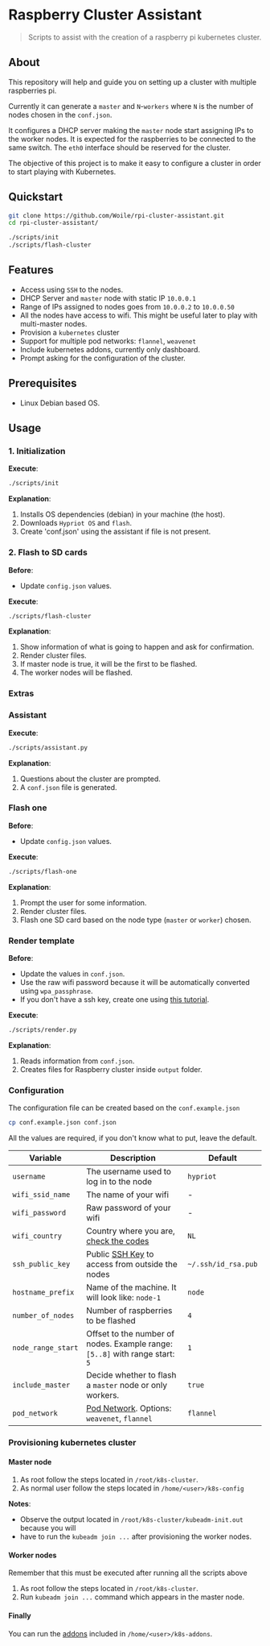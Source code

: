 # Raspberry Cluster Assistant

> Scripts to assist with the creation of a raspberry pi kubernetes cluster.

## About

This repository will help and guide you on setting up a cluster with multiple raspberries pi.

Currently it can generate a `master` and `N`-`workers` where `N` is the number of
nodes chosen in the `conf.json`.

It configures a DHCP server making the `master` node start assigning IPs to the worker nodes.
It is expected for the raspberries to be connected to the same switch.
The `eth0` interface should be reserved for the cluster.

The objective of this project is to make it easy to configure a cluster in order
to start playing with Kubernetes.

## Quickstart

```bash
git clone https://github.com/Woile/rpi-cluster-assistant.git
cd rpi-cluster-assistant/
```

```bash
./scripts/init
./scripts/flash-cluster
```

## Features

- Access using `SSH` to the nodes.
- DHCP Server and `master` node with static IP `10.0.0.1`
- Range of IPs assigned to nodes goes from `10.0.0.2` to `10.0.0.50`
- All the nodes have access to wifi. This might be useful later to play with multi-master nodes.
- Provision a `kubernetes` cluster
- Support for multiple pod networks: `flannel`, `weavenet`
- Include kubernetes addons, currently only dashboard.
- Prompt asking for the configuration of the cluster.

## Prerequisites

- Linux Debian based OS.

## Usage

### 1. Initialization

**Execute**:

```bash
./scripts/init
```

**Explanation**:

1. Installs OS dependencies (debian) in your machine (the host).
1. Downloads `Hypriot OS` and `flash`.
1. Create 'conf.json' using the assistant if file is not present.

### 2. Flash to SD cards

**Before**:

- Update `config.json` values.

**Execute**:

```bash
./scripts/flash-cluster
```

**Explanation**:

1. Show information of what is going to happen and ask for confirmation.
1. Render cluster files.
1. If master node is true, it will be the first to be flashed.
1. The worker nodes will be flashed.

### Extras

### Assistant

**Execute**:

```bash
./scripts/assistant.py
```

**Explanation**:

1. Questions about the cluster are prompted.
1. A `conf.json` file is generated.

### Flash one

**Before**:

- Update `config.json` values.

**Execute**:

```bash
./scripts/flash-one
```

**Explanation**:

1. Prompt the user for some information.
1. Render cluster files.
1. Flash one SD card based on the node type (`master` or `worker`) chosen.

### Render template

**Before**:

- Update the values in `conf.json`.
- Use the raw wifi password because it will be automatically converted using `wpa_passphrase`.
- If you don't have a ssh key, create one using [this tutorial][ssh_tutorial].

**Execute**:

```bash
./scripts/render.py
```

**Explanation**:

1. Reads information from `conf.json`.
1. Creates files for Raspberry cluster inside `output` folder.

### Configuration

The configuration file can be created based on the `conf.example.json`

```bash
cp conf.example.json conf.json
```

All the values are required, if you don't know what to put, leave the default.

| Variable           | Description                                                                  | Default             |
| ------------------ | ---------------------------------------------------------------------------- | ------------------- |
| `username`         | The username used to log in to the node                                      | `hypriot`           |
| `wifi_ssid_name`   | The name of your wifi                                                        | -                   |
| `wifi_password`    | Raw password of your wifi                                                    | -                   |
| `wifi_country`     | Country where you are, [check the codes][wifi_codes]                         | `NL`                |
| `ssh_public_key`   | Public [SSH Key][ssh_tutorial] to access from outside the nodes              | `~/.ssh/id_rsa.pub` |
| `hostname_prefix`  | Name of the machine. It will look like: `node-1`                             | `node`              |
| `number_of_nodes`  | Number of raspberries to be flashed                                          | `4`                 |
| `node_range_start` | Offset to the number of nodes. Example range: `[5..8]` with range start: `5` | `1`                 |
| `include_master`   | Decide whether to flash a `master` node or only workers.                     | `true`              |
| `pod_network`      | [Pod Network][pod_network]. Options: `weavenet`, `flannel`                   | `flannel`           |

### Provisioning kubernetes cluster

#### Master node

1. As root follow the steps located in `/root/k8s-cluster`.
1. As normal user follow the steps located in `/home/<user>/k8s-config`

**Notes**:

- Observe the output located in `/root/k8s-cluster/kubeadm-init.out` because you will
- have to run the `kubeadm join ...` after provisioning the worker nodes.

#### Worker nodes

Remember that this must be executed after running all the scripts above

1. As root follow the steps located in `/root/k8s-cluster`.
1. Run `kubeadm join ...` command which appears in the master node.

#### Finally

You can run the [addons][k8s_addons] included in `/home/<user>/k8s-addons`.

[ssh_tutorial]: https://help.github.com/en/articles/generating-a-new-ssh-key-and-adding-it-to-the-ssh-agent
[wifi_codes]: https://github.com/recalbox/recalbox-os/wiki/Wifi-country-code-(EN)
[pod_network]: https://kubernetes.io/docs/concepts/cluster-administration/addons/#networking-and-network-policy
[k8s_addons]: https://kubernetes.io/docs/concepts/cluster-administration/addons/
